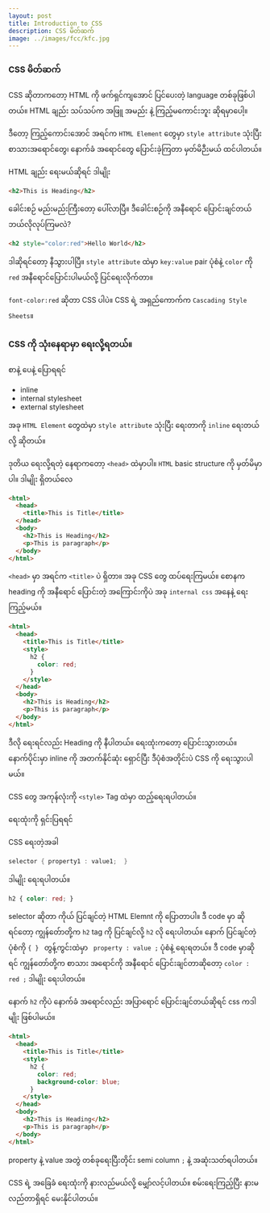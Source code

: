 ```yaml
---
layout: post
title: Introduction to CSS
description: CSS မိတ်ဆက်
image: ../images/fcc/kfc.jpg
---
```

### CSS မိတ်ဆက်

CSS ဆိုတာကတော့ HTML ကို ဖက်ရှင်ကျအောင် ပြင်ပေးတဲ့ language တစ်ခုဖြစ်ပါတယ်။
HTML ချည်း သပ်သပ်က အဖြူ အမည်း နဲ့ ကြည့်မကောင်းဘူး ဆိုရမှာပေါ့။

ဒီတော့ ကြည့်ကောင်းအောင် အရင်က ```HTML Element``` တွေမှာ ```style attribute``` သုံးပြီး စာသားအရောင်တွေ၊ နောက်ခံ အရောင်တွေ ပြောင်းခဲ့ကြတာ မှတ်မိဉီးမယ် ထင်ပါတယ်။

HTML ချည်း ရေးမယ်ဆိုရင် ဒါမျိုး
```html
<h2>This is Heading</h2>
```

ခေါင်းစဉ် မည်းမည်းကြီးတော့ ပေါ်လာပြီ။ ဒီခေါင်းစဉ်ကို အနီရောင် ပြောင်းချင်တယ် ဘယ်လိုလုပ်ကြမလဲ?
```html
<h2 style="color:red">Hello World</h2>
```
ဒါဆိုရင်တော့ နီသွားပါပြီ။
```style attribute``` ထဲမှာ ```key:value``` pair ပုံစံနဲ့ ```color``` ကို ```red``` အနီရောင်ပြောင်းပါမယ်လို့ ပြင်ရေးလိုက်တာ။

```font-color:red``` ဆိုတာ CSS ပါပဲ။ CSS ရဲ့ အရှည်ကောက်က ```Cascading Style Sheets```။

### CSS ကို သုံးနေရာမှာ ရေးလို့ရတယ်။
စာနဲ့ ပေနဲ့ ပြောရရင်
- inline
- internal stylesheet
- external stylesheet

အခု ```HTML Element``` တွေထဲမှာ ```style attribute``` သုံးပြီး ရေးတာကို ```inline``` ရေးတယ်လို့ ဆိုတယ်။

ဒုတိယ ရေးလို့ရတဲ့ နေရာကတော့ ```<head>``` ထဲမှာပါ။
```HTML``` basic structure ကို မှတ်မိမှာပါ။ ဒါမျိုး ရှိတယ်လေ

```html
<html>
  <head>
    <title>This is Title</title>
  </head>
  <body>
    <h2>This is Heading</h2>
    <p>This is paragraph</p>
  </body>
</html>
```

```<head>``` မှာ အရင်က ```<title>``` ပဲ ရှိတာ။ အခု CSS တွေ ထပ်ရေးကြမယ်။
စောနက heading ကို အနီရောင် ပြောင်းတဲ့ အကြောင်းကိုပဲ အခု ```internal css``` အနေနဲ့ ရေးကြည့်မယ်။

```html
<html>
  <head>
    <title>This is Title</title>
    <style>
      h2 {
        color: red;
      }
    </style>
  </head>
  <body>
    <h2>This is Heading</h2>
    <p>This is paragraph</p>
  </body>
</html>
```

ဒီလို ရေးရင်လည်း Heading ကို နီပါတယ်။
ရေးထုံးကတော့ ပြောင်းသွားတယ်။ နောက်ပိုင်းမှာ inline ကို အတက်နိုင်ဆုံး ရှောင်ပြီး ဒီပုံစံအတိုင်းပဲ CSS ကို ရေးသွားပါမယ်။

CSS တွေ အကုန်လုံးကို ```<style>``` Tag ထဲမှာ ထည့်ရေးရပါတယ်။

ရေးထုံးကို ရှင်းပြရရင်

CSS ရေးတဲ့အခါ
```cs
selector { property1 : value1;  }
```
ဒါမျိုး ရေးရပါတယ်။

```css
h2 { color: red; }
```

selector ဆိုတာ ကိုယ် ပြင်ချင်တဲ့ HTML Elemnt ကို ပြောတာပါ။ ဒီ code မှာ ဆိုရင်‌တော့ ကျွန်တ်ောတို့က ```h2``` tag ကို ပြင်ချင်လို့ ```h2``` လို ရေးပါတယ်။ နောက် ပြင်ချင်တဲ့ ပုံစံကို ```{ } ``` တွန့်ကွင်းထဲမှာ ``` property : value ;``` ပုံစံနဲ့ ရေးရတယ်။ ဒီ code မှာဆိုရင် ကျွန်‌တော်တို့က စာသား အရောင်ကို အနီရောင် ပြောင်းချင်တာဆိုတော့ ```color : red ;``` ဒါမျိုး ရေးပါတယ်။ 

နောက် ```h2``` ကိုပဲ နောက်ခံ အရောင်လည်း အပြာရောင် ပြောင်းချင်တယ်ဆိုရင် css ကဒါမျိုး ဖြစ်ပါမယ်။

```html
<html>
  <head>
    <title>This is Title</title>
    <style>
      h2 {
        color: red;
        background-color: blue;
      }
    </style>
  </head>
  <body>
    <h2>This is Heading</h2>
    <p>This is paragraph</p>
  </body>
</html>
```

property နဲ့ value အတွဲ တစ်ခုရေးပြီးတိုင်း semi column ```;``` နဲ့ အဆုံးသတ်ရပါတယ်။

CSS ရဲ့ အခြေခံ ရေးထုံးကို နားလည်မယ်လို့ မျှော်လင့်ပါတယ်။ စမ်းရေးကြည့်ပြီး နားမလည်တာရှိရင် မေးနိုင်ပါတယ်။
